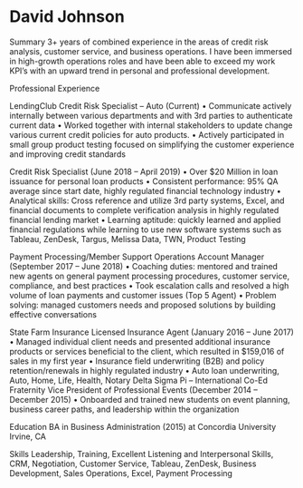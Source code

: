 # David Johnson


Summary
3+ years of combined experience in the areas of credit risk analysis, customer service, and business operations. I have been immersed in high-growth operations roles and have been able to exceed my work KPI’s with an upward trend in personal and professional development.

Professional Experience

LendingClub
Credit Risk Specialist – Auto (Current)
•	Communicate actively internally between various departments and with 3rd parties to authenticate current data 
•	Worked together with internal stakeholders to update change various current credit policies for auto products.
•	Actively participated in small group product testing focused on simplifying the customer experience and improving credit standards

Credit Risk Specialist (June 2018 – April 2019) 
•	Over $20 Million in loan issuance for personal loan products
•	Consistent performance: 95% QA average since start date, highly regulated financial technology industry 
•	Analytical skills: Cross reference and utilize 3rd party systems, Excel, and financial documents to complete verification analysis in highly regulated financial lending market 
•	Learning aptitude: quickly learned and applied financial regulations while learning to use new software systems such as Tableau, ZenDesk, Targus, Melissa Data, TWN, Product Testing

Payment Processing/Member Support Operations Account Manager (September 2017 – June 2018)
•	Coaching duties: mentored and trained new agents on general payment processing procedures, customer service, compliance, and best practices
•	Took escalation calls and resolved a high volume of loan payments and customer issues (Top 5 Agent)
•	Problem solving: managed customers needs and proposed solutions by building effective conversations 

State Farm Insurance
Licensed Insurance Agent (January 2016 – June 2017)
•	Managed individual client needs and presented additional insurance products or services beneficial to the client, which resulted in $159,016 of sales in my first year
•	Insurance field underwriting (B2B) and policy retention/renewals in highly regulated industry
•	Auto loan underwriting, Auto, Home, Life, Health, Notary
Delta Sigma Pi – International Co-Ed Fraternity 
Vice President of Professional Events (December 2014 – December 2015)
•	Onboarded and trained new students on event planning, business career paths, and leadership within the organization

Education
BA in Business Administration (2015) at Concordia University Irvine, CA

Skills
Leadership, Training, Excellent Listening and Interpersonal Skills, CRM, Negotiation, Customer Service, Tableau, ZenDesk, Business Development, Sales Operations, Excel, Payment Processing
